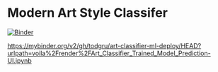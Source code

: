 # Modern Art Style Classifer

[![Binder](https://mybinder.org/badge_logo.svg)](https://mybinder.org/v2/gh/todgru/art-classifier-ml-deploy/HEAD?urlpath=voila%2Frender%2FArt_Classifier_Trained_Model_Prediction-UI.ipynb)

https://mybinder.org/v2/gh/todgru/art-classifier-ml-deploy/HEAD?urlpath=voila%2Frender%2FArt_Classifier_Trained_Model_Prediction-UI.ipynb
